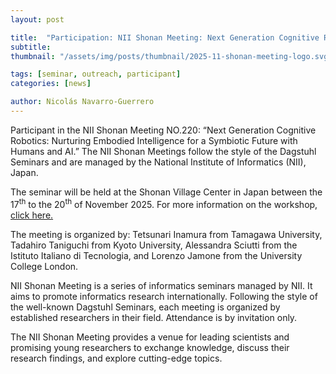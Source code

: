 ```yaml
---
layout: post

title:  "Participation: NII Shonan Meeting: Next Generation Cognitive Robotics"
subtitle: 
thumbnail: "/assets/img/posts/thumbnail/2025-11-shonan-meeting-logo.svg"

tags: [seminar, outreach, participant]
categories: [news]

author: Nicolás Navarro-Guerrero
---
```


Participant in the NII Shonan Meeting NO.220: “Next Generation Cognitive Robotics: Nurturing Embodied Intelligence for a Symbiotic Future with Humans and AI.” The NII Shonan Meetings follow the style of the Dagstuhl Seminars and are managed by the National Institute of Informatics (NII), Japan.

The seminar will be held at the Shonan Village Center in Japan between the 17<sup>th</sup> to the 20<sup>th</sup> of November 2025. For more information on the workshop, <a href="https://shonan.nii.ac.jp/seminars/220/" target="_blank">click here.</a>

<!--more-->
The meeting is organized by:
Tetsunari Inamura from Tamagawa University, 
Tadahiro Taniguchi from Kyoto University, 
Alessandra Sciutti from the Istituto Italiano di Tecnologia, and 
Lorenzo Jamone from the University College London.

NII Shonan Meeting is a series of informatics seminars managed by NII. It aims to promote informatics research internationally. Following the style of the well-known Dagstuhl Seminars, each meeting is organized by established researchers in their field. Attendance is by invitation only.

The NII Shonan Meeting provides a venue for leading scientists and promising young researchers to exchange knowledge, discuss their research findings, and explore cutting-edge topics.

